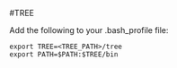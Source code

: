 #TREE

Add the following to your .bash_profile file:
```
export TREE=<TREE_PATH>/tree
export PATH=$PATH:$TREE/bin
```